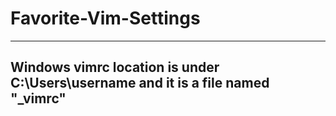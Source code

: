 # Favorite-Vim-Settings
---
## Windows vimrc location is under C:\Users\username and it is a file named "_vimrc" 


